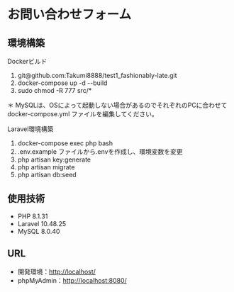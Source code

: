 <h1>お問い合わせフォーム</h1>

<h2>環境構築</h2>

<p>Dockerビルド</p>
<ol>
  <li>git@github.com:Takumi8888/test1_fashionably-late.git</li>
  <li>docker-compose up -d --build</li>
  <li>sudo chmod -R 777 src/*</li>
</ol>
<p>＊ MySQLは、OSによって起動しない場合があるのでそれぞれのPCに合わせて docker-compose.yml ファイルを編集してください。</p>

<p>Laravel環境構築</p>
<ol>
  <li>docker-compose exec php bash</li>
  <li>.env.example ファイルから.envを作成し、環境変数を変更</li>
  <li>php artisan key:generate</li>
  <li>php artisan migrate</li>
  <li>php artisan db:seed</li>
</ol>

<h2>使用技術</h2>
<ul>
  <li>PHP 8.1.31</li>
  <li>Laravel 10.48.25</li>
  <li>MySQL 8.0.40</li>
</ul>

<h2>URL</h2>
<ul>
  <li>開発環境：<a href="">http://localhost/</a></li>
  <li>phpMyAdmin：<a href="">http://localhost:8080/</a></li>
</ul>
